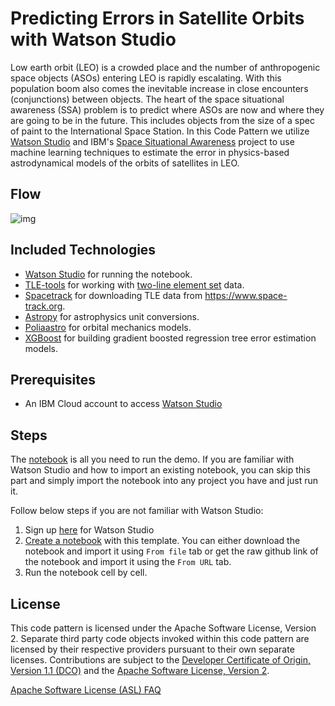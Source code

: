 # Predicting Errors in Satellite Orbits with Watson Studio

Low earth orbit (LEO) is a crowded place and the number of anthropogenic space objects (ASOs) entering LEO is rapidly escalating. With this population boom also comes the inevitable increase in close encounters (conjunctions) between objects. The heart of the space situational awareness (SSA) problem is to predict where ASOs are now and where they are going to be in the future. This includes objects from the size of a spec of paint to the International Space Station. In this Code Pattern we utilize [Watson Studio](https://www.ibm.com/cloud/watson-studio) and IBM's [Space Situational Awareness](https://github.com/ibm/spacetech-ssa) project to use machine learning techniques to estimate the error in physics-based astrodynamical models of the orbits of satellites in LEO.


## Flow

![img](../data_flow.png)


## Included Technologies

-   [Watson Studio](https://www.ibm.com/cloud/watson-studio) for running the notebook.
-   [TLE-tools](https://pypi.org/project/TLE-tools/) for working with [two-line element set](https://en.wikipedia.org/wiki/Two-line_element_set) data.
-   [Spacetrack](https://pypi.org/project/spacetrack/) for downloading TLE data from <https://www.space-track.org>.
-   [Astropy](https://pypi.org/project/astropy/) for astrophysics unit conversions.
-   [Poliaastro](https://pypi.org/project/poliastro/) for orbital mechanics models.
-   [XGBoost](https://xgboost.ai) for building gradient boosted regression tree error estimation models.


## Prerequisites

-   An IBM Cloud account to access [Watson Studio](https://www.ibm.com/cloud/watson-studio)


## Steps

The [notebook](file:///Users/colin/projects/spacetech-ssa/orbit_prediction/code_pattern/ssa_notebook.ipynb) is all you need to run the demo. If you are familiar with Watson Studio and how to import an existing notebook, you can skip this part and simply import the notebook into any project you have and just run it.

Follow below steps if you are not familiar with Watson Studio:

1.  Sign up [here](https://dataplatform.cloud.ibm.com/) for Watson Studio
2.  [Create a notebook](https://dataplatform.cloud.ibm.com/docs/content/wsj/analyze-data/creating-notebooks.html) with this template. You can either download the notebook and import it using `From file` tab or get the raw github link of the notebook and import it using the `From URL` tab.
3.  Run the notebook cell by cell.


## License

This code pattern is licensed under the Apache Software License, Version 2. Separate third party code objects invoked within this code pattern are licensed by their respective providers pursuant to their own separate licenses. Contributions are subject to the [Developer Certificate of Origin, Version 1.1 (DCO)](https://developercertificate.org/) and the [Apache Software License, Version 2](https://www.apache.org/licenses/LICENSE-2.0.txt).

[Apache Software License (ASL) FAQ](https://www.apache.org/foundation/license-faq.html#WhatDoesItMEAN)
